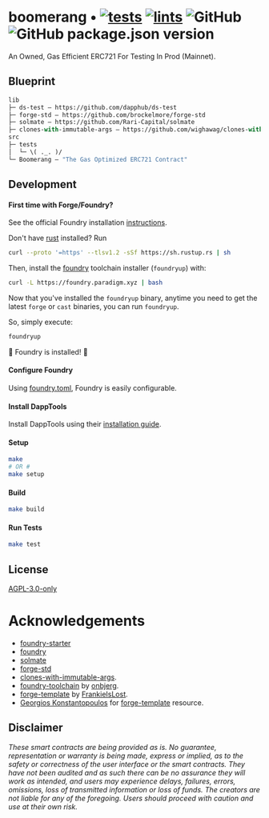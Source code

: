 # boomerang  • [![tests](https://github.com/abigger87/boomerang/actions/workflows/tests.yml/badge.svg)](https://github.com/abigger87/boomerang/actions/workflows/tests.yml) [![lints](https://github.com/abigger87/boomerang/actions/workflows/lints.yml/badge.svg)](https://github.com/abigger87/boomerang/actions/workflows/lints.yml) ![GitHub](https://img.shields.io/github/license/abigger87/boomerang) ![GitHub package.json version](https://img.shields.io/github/package-json/v/abigger87/boomerang)

An Owned, Gas Efficient ERC721 For Testing In Prod (Mainnet).

## Blueprint

```ml
lib
├─ ds-test — https://github.com/dapphub/ds-test
├─ forge-std — https://github.com/brockelmore/forge-std
├─ solmate — https://github.com/Rari-Capital/solmate
├─ clones-with-immutable-args — https://github.com/wighawag/clones-with-immutable-args
src
├─ tests
│  └─ \( ._. )/
└─ Boomerang — "The Gas Optimized ERC721 Contract"
```

## Development

#### First time with Forge/Foundry?

See the official Foundry installation [instructions](https://github.com/gakonst/foundry/blob/master/README.md#installation).

Don't have [rust](https://www.rust-lang.org/tools/install) installed?
Run
```bash
curl --proto '=https' --tlsv1.2 -sSf https://sh.rustup.rs | sh
```

Then, install the [foundry](https://github.com/gakonst/foundry) toolchain installer (`foundryup`) with:
```bash
curl -L https://foundry.paradigm.xyz | bash
```

Now that you've installed the `foundryup` binary,
anytime you need to get the latest `forge` or `cast` binaries,
you can run `foundryup`.

So, simply execute:
```bash
foundryup
```

🎉 Foundry is installed! 🎉

#### Configure Foundry

Using [foundry.toml](./foundry.toml), Foundry is easily configurable.

#### Install DappTools

Install DappTools using their [installation guide](https://github.com/dapphub/dapptools#installation).

#### Setup

```bash
make
# OR #
make setup
```

#### Build

```bash
make build
```

#### Run Tests

```bash
make test
```

## License

[AGPL-3.0-only](https://github.com/abigger87/boomerang/blob/master/LICENSE)

# Acknowledgements

- [foundry-starter](https://github.com/abigger87/foundry-starter)
- [foundry](https://github.com/gakonst/foundry)
- [solmate](https://github.com/Rari-Capital/solmate)
- [forge-std](https://github.com/brockelmore/forge-std)
- [clones-with-immutable-args](https://github.com/wighawag/clones-with-immutable-args).
- [foundry-toolchain](https://github.com/onbjerg/foundry-toolchain) by [onbjerg](https://github.com/onbjerg).
- [forge-template](https://github.com/FrankieIsLost/forge-template) by [FrankieIsLost](https://github.com/FrankieIsLost).
- [Georgios Konstantopoulos](https://github.com/gakonst) for [forge-template](https://github.com/gakonst/forge-template) resource.

## Disclaimer

_These smart contracts are being provided as is. No guarantee, representation or warranty is being made, express or implied, as to the safety or correctness of the user interface or the smart contracts. They have not been audited and as such there can be no assurance they will work as intended, and users may experience delays, failures, errors, omissions, loss of transmitted information or loss of funds. The creators are not liable for any of the foregoing. Users should proceed with caution and use at their own risk._
